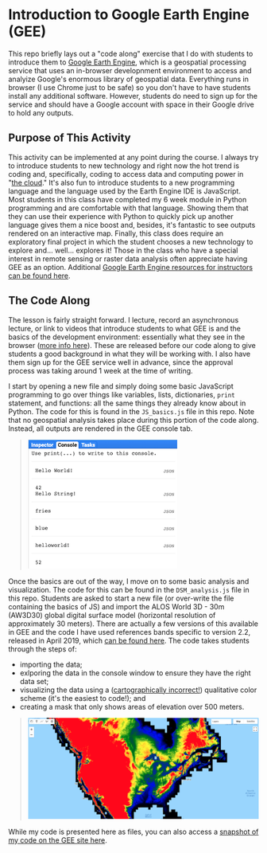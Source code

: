 # Introduction to Google Earth Engine (GEE)
This repo briefly lays out a "code along" exercise that I do with students to introduce them to [Google Earth Engine](https://earthengine.google.com/), which is a geospatial processing service that uses an in-browser developnment environment to access and analyize Google's enormous library of geospatial data. Everything runs in browser (I use Chrome just to be safe) so you don't have to have students install any additional software. However, students do need to sign up for the service and should have a Google account with space in their Google drive to hold any outputs.

## Purpose of This Activity
This activity can be implemented at any point during the course. I always try to introduce students to new technology and right now the hot trend is coding and, specifically, coding to access data and computing power in "[the cloud](https://www.zdnet.com/article/stop-saying-the-cloud-is-just-someone-elses-computer-because-its-not/)." It's also fun to introduce students to a new programming language and the language used by the Earth Engine IDE is JavaScript. Most students in this class have completed my 6 week module in Python programming and are comfortable with that language. Showing them that they can use their experience with Python to quickly pick up another language gives them a nice boost and, besides, it's fantastic to see outputs rendered on an interactive map. Finally, this class does require an exploratory final project in which the student chooses a new technology to explore and... well... explores it! Those in the class who have a special interest in remote sensing or raster data analysis often appreciate having GEE as an option. Additional [Google Earth Engine resources for instructors can be found here](https://developers.google.com/earth-engine/tutorials/edu#introductory-remote-sensing-code-labs).

## The Code Along
The lesson is fairly straight forward. I lecture, record an asynchronous lecture, or link to videos that introduce students to what GEE is and the basics of the development environment: essentially what they see in the browser ([more info here](https://www.google.com/earth/outreach/learn/introduction-to-google-earth-engine/)). These are released before our code along to give students a good background in what they will be working with. I also have them sign up for the GEE service well in advance, since the approval process was taking around 1 week at the time of writing. 

I start by opening a new file and simply doing some basic JavaScript programming to go over things like variables, lists, dictionaries, `print` statement, and functions: all the same things they already know about in Python. The code for this is found in the `JS_basics.js` file in this repo. Note that no geospatial analysis takes place during this portion of the code along. Instead, all outputs are rendered in the GEE console tab. 
> ![](images/JS_basics_output.png.png)

Once the basics are out of the way, I move on to some basic analysis and visualization. The code for this can be found in the `DSM_analysis.js` file in this repo. Students are asked to start a new file (or over-write the file containing the basics of JS) and import the ALOS World 3D - 30m (AW3D30) global digital surface model (horizontal resolution of approximately 30 meters). There are actually a few versions of this available in GEE and the code I have used references bands specific to version 2.2, released in April 2019, which [can be found here](https://developers.google.com/earth-engine/datasets/catalog/JAXA_ALOS_AW3D30_V2_2). The code takes students through the steps of:
- importing the data;
- exlporing the data in the console window to ensure they have the right data set;
- visualizing the data using a ([cartographically incorrect!](https://www.e-education.psu.edu/maps/l5_p5.html)) qualitative color scheme (it's the easiest to code!); and
- creating a mask that only shows areas of elevation over 500 meters. 

> ![](images/DSM_analysis_output.png)

While my code is presented here as files, you can also access a [snapshot of my code on the GEE site here](https://code.earthengine.google.com/8675ccd49ee67b0048f13477c32930cd).
